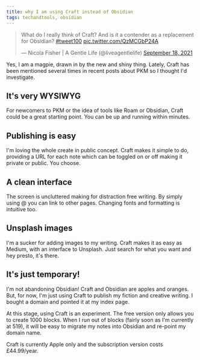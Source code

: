 ```yaml
---
title: why I am using Craft instead of Obsidian
tags: techandtools, obsidian
---
```


<blockquote class="twitter-tweet"><p lang="en" dir="ltr">What do I really think of Craft? And is it a contender as a replacement for Obsidian? <a href="https://twitter.com/hashtag/tweet100?src=hash&amp;ref_src=twsrc%5Etfw">#tweet100</a> <a href="https://t.co/QzMCGbP24A">pic.twitter.com/QzMCGbP24A</a></p>&mdash; Nicola Fisher | A Gentle Life (@liveagentlelife) <a href="https://twitter.com/liveagentlelife/status/1439126760428294150?ref_src=twsrc%5Etfw">September 18, 2021</a></blockquote> <script async src="https://platform.twitter.com/widgets.js" charset="utf-8"></script>

Yes, I am a magpie, drawn in by the new and shiny thing. Lately, Craft has been mentioned several times in recent posts about PKM so I thought I'd investigate.

## It's very WYSIWYG

For newcomers to PKM or the idea of tools like Roam or Obsidian, Craft could be a great starting point. You can be up and running within minutes.

## Publishing is easy

I'm loving the whole create in public concept. Craft makes it simple to do, providing a URL for each note which can be toggled on or off making it private or public. You choose.

## A clean interface

The screen is uncluttered making for distraction free writing. By simply using @ you can link to other pages. Changing fonts and formatting is intuitive too.

## Unsplash images

I'm a sucker for adding images to my writing. Craft makes it as easy as Medium, with an interface to Unsplash. Just search for what you want and hey presto, it's there.

## It's just temporary!

I'm not abandoning Obsidian! Craft and Obsidian are apples and oranges. But, for now, I'm just using Craft to publish my fiction and creative writing. I bought a domain and pointed it at my index page.

At this stage, using Craft is an experiment. The free version only allows you to create 1000 blocks. When I run out of blocks (fairly soon as I'm currently at 519), it will be easy to migrate my notes into Obsidian and re-point my domain name.

Craft is currently Apple only and the subscription version costs £44.99/year.